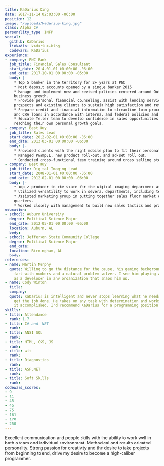 ```yaml
---
title: KaDarius King
date: 2017-11-14 02:03:00 -06:00
position: 12
image: "/uploads/kadarius-king.jpg"
class: Alpha C#
personality_type: INFP
social:
  github: KaDarius
  linkedin: kadarius-king
  codewars: KaDarius
experience:
- company: PNC Bank
  job_title: Financial Sales Consultant
  start_date: 2014-01-01 00:00:00 -06:00
  end_date: 2017-10-01 00:00:00 -05:00
  body: |-
    * Top 5 banker in the territory for 2+ years at PNC
    * Most deposit accounts opened by a single banker 2015
    * Manage and implement new and revised policies centered around Outreach and Workplace
    business growth.
    * Provide personal financial counseling, assist with lending services, and building relationships with
    prospects and existing clients to sustain high satisfaction and retention scores.
    * Prepare credit and financial information to streamline loan processing for mortgage, installment,
    and CRA loans in accordance with internal and federal policies and procedures.
    * Educate Teller team to develop confidence in sales opportunities and provide development in
    reaching their own personal growth goals.
- company: Best Buy
  job_title: Sales Lead
  start_date: 2012-02-01 00:00:00 -06:00
  end_date: 2013-03-01 00:00:00 -06:00
  body: |-
    * Provided clients with the right mobile plan to fit their personal and/or family needs.
    * Managed P&amp;L, new product roll-out, and ad-set roll out.
    * Conducted cross-functional team training around cross selling store cards with every purchase.
- company: Best Buy
  job_title: Digital Imaging Lead
  start_date: 2008-01-01 00:00:00 -06:00
  end_date: 2012-02-01 00:00:00 -06:00
  body: |-
    * Top 2 producer in the state for the Digital Imaging department at BestBuy
    * Utilized versatility to work in several departments, including technical support.
    * Assisted marketing group in putting together sales floor market during holiday and peak sale
    quarters.
    * Worked closely with management to build new sales tactics and practices to motivate sales team.
education:
- school: Auburn University
  degree: Political Science Major
  end_date: 2012-05-01 00:00:00 -05:00
  location: Auburn, AL
  body: 
- school: Jefferson State Community College
  degree: Political Science Major
  end_date: 
  location: Birmingham, AL
  body: 
references:
- name: Martin Murphy
  quote: Willing to go the distance for the cause, his gaming background makes him
    fast with numbers and a natural problem solver. I see him playing a critical role
    as a developer in any organization that snaps him up.
- name: Cody Winton
  title: 
  company: 
  quote: KaDarius is intelligent and never stops learning what he needs to know to
    get the job done. He takes on any task with determination and works hard to see
    it accomplished. I'd recommend KaDarius for a programming position.
skills:
- title: Attendance
  rank: 1.7
- title: C# and .NET
  rank: 
- title: ANSI SQL
  rank: 
- title: HTML, CSS, JS
  rank: 
- title: Git
  rank: 
- title: Diagnostics
  rank: 
- title: ASP.NET
  rank: 
- title: Soft Skills
  rank: 
codewars_scores:
- 9
- 11
- 45
- 45
- 75
- 161
- 170
- 250
---
```


Excellent communication and people skills with the ability to work well in both a team and individual environment. Methodical and results oriented personality. Strong passion for creativity and the desire to take projects from beginning to end, drive my desire to become a high-caliber programmer.